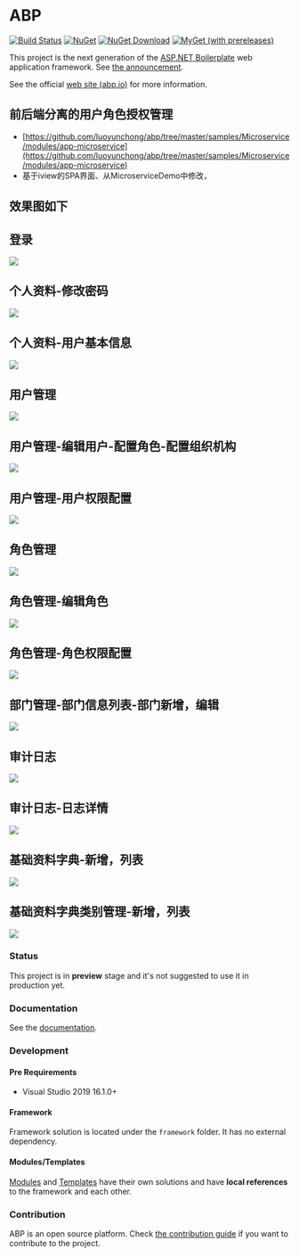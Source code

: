 # ABP

[![Build Status](http://vjenkins.dynu.net:5480/job/abp/badge/icon)](http://ci.volosoft.com:5480/blue/organizations/jenkins/abp/activity)
[![NuGet](https://img.shields.io/nuget/v/Volo.Abp.Core.svg?style=flat-square)](https://www.nuget.org/packages/Volo.Abp.Core)
[![NuGet Download](https://img.shields.io/nuget/dt/Volo.Abp.Core.svg?style=flat-square)](https://www.nuget.org/packages/Volo.Abp.Core)
[![MyGet (with prereleases)](https://img.shields.io/myget/abp-nightly/vpre/Volo.Abp.Core.svg?style=flat-square)](https://docs.abp.io/en/abp/latest/Nightly-Builds)

This project is the next generation of the [ASP.NET Boilerplate](https://aspnetboilerplate.com/) web application framework. See [the announcement](https://abp.io/blog/abp/Abp-vNext-Announcement).

See the official [web site (abp.io)](https://abp.io/) for more information.

## 前后端分离的用户角色授权管理
- [https://github.com/luoyunchong/abp/tree/master/samples/Microservice/modules/app-microservice](https://github.com/luoyunchong/abp/tree/master/samples/Microservice/modules/app-microservice)
- 基于iview的SPA界面、从MicroserviceDemo中修改，
## 效果图如下
## 登录
![](https://pic.superbed.cn/item/5d3bd731451253d178c18d8f.png)

## 个人资料-修改密码
![](https://pic.superbed.cn/item/5d3bd9f4451253d178c1bc80.png)
## 个人资料-用户基本信息
![](https://pic.superbed.cn/item/5d3bd731451253d178c18d98.png)

## 用户管理
![](https://ae01.alicdn.com/kf/H77457b26dcbb4d08b5d26a629d8078b7o.png)
## 用户管理-编辑用户-配置角色-配置组织机构
![](https://pic.superbed.cn/item/5d3bda8f451253d178c1c0e7.png)
## 用户管理-用户权限配置
![](https://pic.superbed.cn/item/5d3bd82f451253d178c1a06f.png)

## 角色管理
![](https://pic2.superbed.cn/item/5d3bd8ce451253d178c1aafb.png)
## 角色管理-编辑角色
![](https://pic.superbed.cn/item/5d3bd9bb451253d178c1b9e6.png)
## 角色管理-角色权限配置
![](https://ae01.alicdn.com/kf/H973c2b0a50a545808db2d0b2f75250aa3.png)

## 部门管理-部门信息列表-部门新增，编辑
![](https://pic.superbed.cn/item/5d3bd9ce451253d178c1bb73.png)

## 审计日志
![](https://pic.superbed.cn/item/5d3bda81451253d178c1c058.png)

## 审计日志-日志详情
![](https://pic.superbed.cn/item/5d3bda81451253d178c1c05a.png)


## 基础资料字典-新增，列表
![](https://pic.superbed.cn/item/5d3bd9b5451253d178c1b997.png)
## 基础资料字典类别管理-新增，列表
![](https://pic.superbed.cn/item/5d3bd731451253d178c18d9b.png)



### Status

This project is in **preview** stage and it's not suggested to use it in production yet.

### Documentation

See the <a href="https://abp.io/documents/" target="_blank">documentation</a>.

### Development

#### Pre Requirements

- Visual Studio 2019 16.1.0+

#### Framework

Framework solution is located under the `framework` folder. It has no external dependency.

#### Modules/Templates

[Modules](modules/) and [Templates](templates/) have their own solutions and have **local references** to the framework and each other.

### Contribution

ABP is an open source platform. Check [the contribution guide](docs/en/Contribution/Index.md) if you want to contribute to the project.
